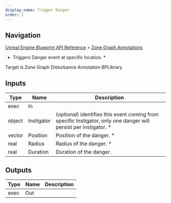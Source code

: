```yaml
---
display_name: Trigger Danger
order: 1
---
```

## Navigation

[Unreal Engine Blueprint API Reference](https://dev.epicgames.com/documentation/en-us/unreal-engine/BlueprintAPI) > [Zone Graph Annotations](https://dev.epicgames.com/documentation/en-us/unreal-engine/BlueprintAPI/ZoneGraphAnnotations)

- Triggers Danger event at specific location.
  \*

Target is Zone Graph Disturbance Annotation BPLibrary

## Inputs

| Type | Name | Description |
| --- | --- | --- |
| exec | In |  |
| object | Instigator | (optional) identifies this event coming from specific Instigator, only one danger will persist per instigator. * |
| vector | Position | Position of the danger. * |
| real | Radius | Radius of the danger. * |
| real | Duration | Duration of the danger. |

## Outputs

| Type | Name | Description |
| --- | --- | --- |
| exec | Out |  |
